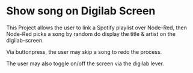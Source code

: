 # Show song on Digilab Screen

This Project allows the user to link a Spotify playlist over Node-Red, then Node-Red picks a song by random do display the title & artist on the digilab-screen.

Via buttonpress, the user may skip a song to redo the process.

The user may also toggle on/off the screen via the digilab lever.
